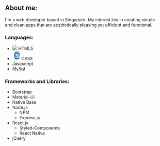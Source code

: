 ## About me:

I'm a web developer based in Singapore. My interest lies in creating simple and clean apps that are aesthetically pleasing yet efficient and functional.

### Languages:

- <img src="https://www.vectorlogo.zone/logos/w3_html5/w3_html5-icon.svg" height="30" > HTML5 
- <img src="images/css3.svg" height="30">CSS3 
- Javascript
- MySql

### Frameworks and Libraries:

- Bootstrap
- Material-UI
- Native Base
- Node.js
  - NPM
  - Express.js
- React.js
  - Styled-Components
  - React Native
- jQuery

